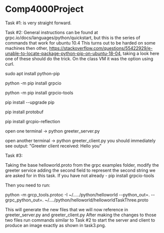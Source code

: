 # Comp4000Project
Task #1: is very straight forward. 

Task #2: General instructions can be found at grpc.io/docs/languages/python/quickstart, but this is the series of commands that work for ubuntu 10.4
This turns out to be harded on some machines then other, https://stackoverflow.com/questions/55422929/e-unable-to-locate-package-python-pip-on-ubuntu-18-04, taking a look here one of these should do the trick. On the class VM it was the option using curl. 


sudo apt install python-pip

python -m pip install grpcio

python -m pip install grpcio-tools

pip install --upgrade pip

pip install protobuf

pip install grcpio-reflection


open one terminal 
-> python greeter_server.py


open another terminal 
-> python greeter_client.py
you should immediately see output: "Greeter client received: Hello you"


Task #3: 

Taking the base helloworld.proto from the grpc examples folder,
modify the greeter service adding the second field to represent the second string we are asked for in this task. 
If you have not already - pip install grpcio-tools

Then you need to run: 

python -m grcp_tools.protoc -I ~/...../python/helloworld --python_out=. --grpc_python_out=. ~/..../python/helloworld/helloworldTaskThree.proto

This will generate the new files that we will now reference in greeter_server.py and greeter_client.py
After making the changes to those two files run commands similar to Task #2 to start the server and client to produce an image exactly as shown in task3.png.
